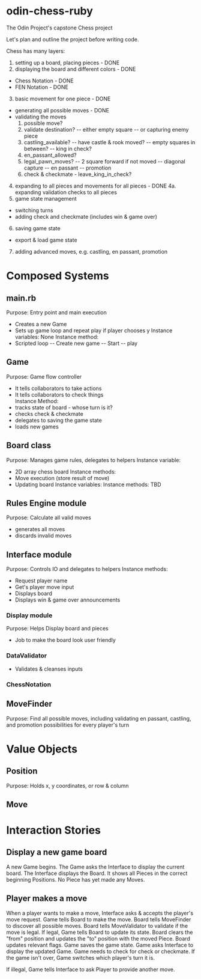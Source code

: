 # odin-chess-ruby
The Odin Project's capstone Chess project

Let's plan and outline the project before writing code.

Chess has many layers: 
1. setting up a board, placing pieces - DONE
2. displaying the board and different colors - DONE
- Chess Notation - DONE
- FEN Notation - DONE
3. basic movement for one piece - DONE
- generating all possible moves - DONE
- validating the moves
  1. possible move? 
  2. validate destination?
  -- either empty square
  -- or capturing enemy piece
  3. castling_available?
  -- have castle & rook moved?
  -- empty squares in between?
  -- king in check?
  4. en_passant_allowed?
  5. legal_pawn_moves?
  -- 2 square forward if not moved
  -- diagonal capture
  -- en passant
  -- promotion
  6. check & checkmate - leave_king_in_check?
4. expanding to all pieces and movements for all pieces - DONE
4a. expanding validation checks to all pieces
5. game state management 
- switching turns
- adding check and checkmate (includes win & game over)
6. saving game state
- export & load game state 
7. adding advanced moves, e.g. castling, en passant, promotion

# Composed Systems 

## main.rb
Purpose: Entry point and main execution
- Creates a new Game
- Sets up game loop and repeat play if player chooses y
Instance variables: None
Instance method:
- Scripted loop
-- Create new game
-- Start
-- play

## Game
Purpose: Game flow controller
- It tells collaborators to take actions
- It tells collaborators to check things  
Instance Method:
- tracks state of board - whose turn is it?
- checks check & checkmate 
- delegates to saving the game state
- loads new games

## Board class
Purpose: Manages game rules, delegates to helpers
Instance variable:
- 2D array chess board
Instance methods:
- Move execution (store result of move)
- Updating board
Instance variables:
Instance methods:
TBD

## Rules Engine module
Purpose: Calculate all valid moves
- generates all moves
- discards invalid moves


## Interface module
Purpose: Controls IO and delegates to helpers
Instance methods:
- Request player name
- Get's player move input
- Displays board
- Displays win & game over announcements

### Display module
Purpose: Helps Display board and pieces
- Job to make the board look user friendly

### DataValidator
- Validates & cleanses inputs

### ChessNotation

## MoveFinder
Purpose: Find all possible moves, including
validating en passant, castling, and promotion
possibilities for every player's turn

# Value Objects

## Position
Purpose: Holds x, y coordinates, or row & column

## Move

# Interaction Stories

## Display a new game board
A new Game begins. The Game asks the Interface to 
display the current board. The Interface displays
the Board. It shows all Pieces in the correct 
beginning Positions. No Piece has yet made any Moves.

## Player makes a move
When a player wants to make a move, Interface asks &
accepts the player's move request. Game tells 
Board to make the move. Board tells MoveFinder to discover
all possible moves. Board tells MoveValidator to 
validate if the move is legal. If legal,
Game tells Board to update its state. Board clears the
"from" position and updates the "to" position with the 
moved Piece. Board updates relevant flags.
Game saves the game state. Game 
asks Interface to display the updated Game.
Game needs to check for check or checkmate. If
the game isn't over, Game switches which 
player's turn it is. 

If illegal, Game tells Interface to ask Player to
provide another move.
